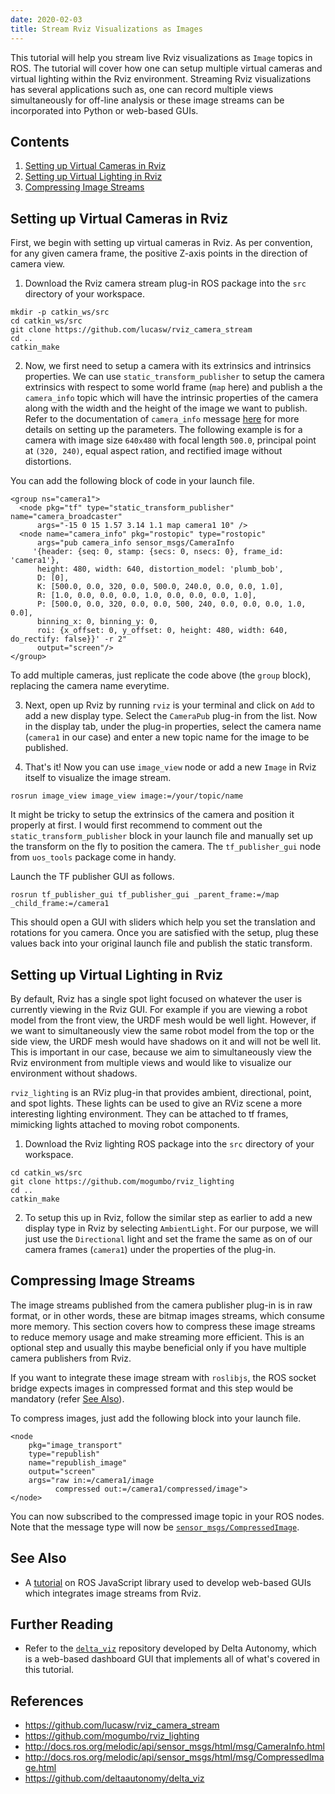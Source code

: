 ```yaml
---
date: 2020-02-03
title: Stream Rviz Visualizations as Images
---
```


This tutorial will help you stream live Rviz visualizations as `Image` topics in ROS. The tutorial will cover how one can setup multiple virtual cameras and virtual lighting within the Rviz environment. Streaming Rviz visualizations has several applications such as, one can record multiple views simultaneously for off-line analysis or these image streams can be incorporated into Python or web-based GUIs.

## Contents
1. [Setting up Virtual Cameras in Rviz](https://roboticsknowledgebase.com/wiki/tools/stream-rviz/setting-up-virtual-cameras-in-rviz)
2. [Setting up Virtual Lighting in Rviz](https://roboticsknowledgebase.com/wiki/tools/stream-rviz/setting-up-virtual-lighting-in-rviz)
3. [Compressing Image Streams](https://roboticsknowledgebase.com/wiki/tools/stream-rviz/compressing-image-streams)

## Setting up Virtual Cameras in Rviz

First, we begin with setting up virtual cameras in Rviz. As per convention, for any given camera frame, the positive Z-axis points in the direction of camera view.

1. Download the Rviz camera stream plug-in ROS package into the `src` directory of your workspace.

```
mkdir -p catkin_ws/src
cd catkin_ws/src
git clone https://github.com/lucasw/rviz_camera_stream
cd ..
catkin_make
```

2. Now, we first need to setup a camera with its extrinsics and intrinsics properties. We can use `static_transform_publisher` to setup the camera extrinsics with respect to some world frame (`map` here) and publish a the `camera_info` topic which will have the intrinsic properties of the camera along with the width and the height of the image we want to publish. Refer to the documentation of `camera_info` message [here](http://docs.ros.org/melodic/api/sensor_msgs/html/msg/CameraInfo.html) for more details on setting up the parameters. The following example is for a camera with image size `640x480` with focal length `500.0`, principal point at `(320, 240)`, equal aspect ration, and rectified image without distortions.

You can add the following block of code in your launch file.

```
<group ns="camera1">
  <node pkg="tf" type="static_transform_publisher" name="camera_broadcaster"
      args="-15 0 15 1.57 3.14 1.1 map camera1 10" />
  <node name="camera_info" pkg="rostopic" type="rostopic"
      args="pub camera_info sensor_msgs/CameraInfo
     '{header: {seq: 0, stamp: {secs: 0, nsecs: 0}, frame_id: 'camera1'},
      height: 480, width: 640, distortion_model: 'plumb_bob',
      D: [0],
      K: [500.0, 0.0, 320, 0.0, 500.0, 240.0, 0.0, 0.0, 1.0],
      R: [1.0, 0.0, 0.0, 0.0, 1.0, 0.0, 0.0, 0.0, 1.0],
      P: [500.0, 0.0, 320, 0.0, 0.0, 500, 240, 0.0, 0.0, 0.0, 1.0, 0.0],
      binning_x: 0, binning_y: 0,
      roi: {x_offset: 0, y_offset: 0, height: 480, width: 640, do_rectify: false}}' -r 2"
      output="screen"/>
</group>
```

To add multiple cameras, just replicate the code above (the `group` block), replacing the camera name everytime.

3. Next, open up Rviz by running `rviz` is your terminal and click on `Add` to add a new display type. Select the `CameraPub` plug-in from the list. Now in the display tab, under the plug-in properties, select the camera name (`camera1` in our case) and enter a new topic name for the image to be published.

4. That's it! Now you can use `image_view` node or add a new `Image` in Rviz itself to visualize the image stream. 

```
rosrun image_view image_view image:=/your/topic/name
```

It might be tricky to setup the extrinsics of the camera and position it properly at first. I would first recommend to comment out the `static_transform_publisher` block in your launch file and manually set up the transform on the fly to position the camera. The `tf_publisher_gui` node from `uos_tools` package come in handy.

Launch the TF publisher GUI as follows.

```
rosrun tf_publisher_gui tf_publisher_gui _parent_frame:=/map _child_frame:=/camera1
```

This should open a GUI with sliders which help you set the translation and rotations for you camera. Once you are satisfied with the setup, plug these values back into your original launch file and publish the static transform.

## Setting up Virtual Lighting in Rviz

By default, Rviz has a single spot light focused on whatever the user is currently viewing in the Rviz GUI. For example if you are viewing a robot model from the front view, the URDF mesh would be well light. However, if we want to simultaneously view the same robot model from the top or the side view, the URDF mesh would have shadows on it and will not be well lit. This is important in our case, because we aim to simultaneously view the Rviz environment from multiple views and would like to visualize our environment without shadows.

`rviz_lighting` is an RViz plug-in that provides ambient, directional, point, and spot lights. These lights can be used to give an RViz scene a more interesting lighting environment. They can be attached to tf frames, mimicking lights attached to moving robot components.

1. Download the Rviz lighting ROS package into the `src` directory of your workspace.

```
cd catkin_ws/src
git clone https://github.com/mogumbo/rviz_lighting
cd ..
catkin_make
```

2. To setup this up in Rviz, follow the similar step as earlier to add a new display type in Rviz by selecting `AmbientLight`. For our purpose, we will just use the `Directional` light and set the frame the same as on of our camera frames (`camera1`) under the properties of the plug-in.

## Compressing Image Streams

The image streams published from the camera publisher plug-in is in raw format, or in other words, these are bitmap images streams, which consume more memory. This section covers how to compress these image streams to reduce memory usage and make streaming more efficient. This is an optional step and usually this maybe beneficial only if you have multiple camera publishers from Rviz.

If you want to integrate these image stream with `roslibjs`, the ROS socket bridge expects images in compressed format and this step would be mandatory (refer [See Also](https://roboticsknowledgebase.com/wiki/tools/stream-rviz/see-also)).

To compress images, just add the following block into your launch file.

```
<node
    pkg="image_transport"
    type="republish"
    name="republish_image"
    output="screen"
    args="raw in:=/camera1/image
          compressed out:=/camera1/compressed/image">
</node>
```

You can now subscribed to the compressed image topic in your ROS nodes. Note that the message type will now be [`sensor_msgs/CompressedImage`](http://docs.ros.org/melodic/api/sensor_msgs/html/msg/CompressedImage.html).

## See Also
- A [tutorial](https://roboticsknowledgebase.com/wiki/tools/roslibjs) on ROS JavaScript library used to develop web-based GUIs which integrates image streams from Rviz.

## Further Reading
- Refer to the [`delta_viz`](https://github.com/deltaautonomy/delta_viz) repository developed by Delta Autonomy, which is a web-based dashboard GUI that implements all of what's covered in this tutorial.

## References
- https://github.com/lucasw/rviz_camera_stream
- https://github.com/mogumbo/rviz_lighting
- http://docs.ros.org/melodic/api/sensor_msgs/html/msg/CameraInfo.html
- http://docs.ros.org/melodic/api/sensor_msgs/html/msg/CompressedImage.html
- https://github.com/deltaautonomy/delta_viz
